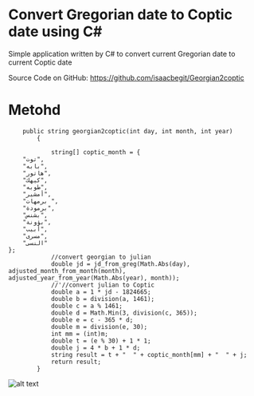 # Convert Gregorian date to Coptic date using C#
Simple application written by C# to convert current Gregorian date to current Coptic date

Source Code on GitHub: 
https://github.com/isaacbegit/Georgian2coptic

# Metohd
```
	public string georgian2coptic(int day, int month, int year)
		{

			string[] coptic_month = {
	"توت",
	"بابه",
	"هاتور",
	"كيهك",
	"طوبه",
	"أمشير",
	"برمهات ",
	"برمودة",
	"بشنس",
	"بؤونة",
	"أبيب",
	"مسرى",
	"النسى"
};
			//convert georgian to julian
			double jd = jd_from_greg(Math.Abs(day), adjusted_month_from_month(month), adjusted_year_from_year(Math.Abs(year), month));
			//'//convert julian to Coptic
			double a = 1 * jd - 1824665;
			double b = division(a, 1461);
			double c = a % 1461;
			double d = Math.Min(3, division(c, 365));
			double e = c - 365 * d;
			double m = division(e, 30);
			int mm = (int)m;
			double t = (e % 30) + 1 * 1;
			double j = 4 * b + 1 * d;
			string result = t + "  " + coptic_month[mm] + "  " + j;
			return result;
		}
```
![alt text](https://github.com/isaacbegit/Georgian2coptic/blob/master/Georgian2coptic.jpg)
